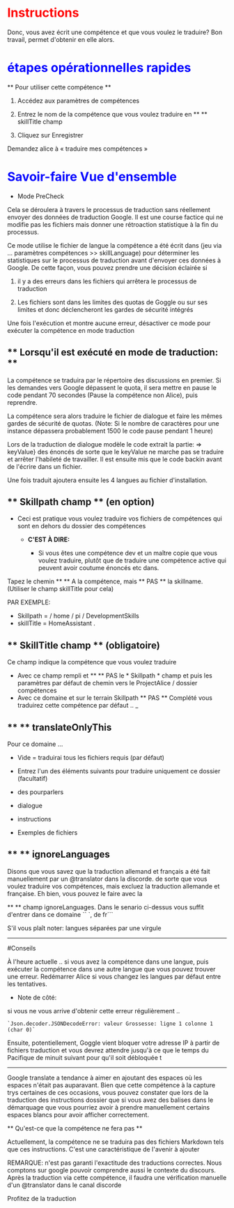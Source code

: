 
# <Span style = "color: #FF0000;"> <strong> Instructions </span> </strong>

Donc, vous avez écrit une compétence et que vous voulez le traduire? Bon travail, permet d'obtenir en elle alors.

# <Span style = "color: #0000FF;"> <strong> étapes opérationnelles rapides </span> </strong>

** Pour utiliser cette compétence **

1. Accédez aux paramètres de compétences

2. Entrez le nom de la compétence que vous voulez traduire en ** ** skillTitle champ

3. Cliquez sur Enregistrer

Demandez alice à « traduire mes compétences »

# <Span style = "color: #0000FF;"> <strong> Savoir-faire Vue d'ensemble </span> </strong>

- Mode PreCheck
 
Cela se déroulera à travers le processus de traduction sans réellement envoyer des données de traduction Google.
Il est une course factice qui ne modifie pas les fichiers mais donner une rétroaction statistique à la fin du processus.

Ce mode utilise le fichier de langue la compétence a été écrit dans (jeu via ... paramètres compétences >> skillLanguage) pour déterminer les statistiques sur le processus de traduction
avant d'envoyer ces données à Google. De cette façon, vous pouvez prendre une décision éclairée si

1. il y a des erreurs dans les fichiers qui arrêtera le processus de traduction

2. Les fichiers sont dans les limites des quotas de Goggle ou sur ses limites et donc déclencheront les gardes de sécurité intégrés

Une fois l'exécution et montre aucune erreur, désactiver ce mode pour exécuter la compétence en mode traduction


## ** Lorsqu'il est exécuté en mode de traduction: **

La compétence se traduira par le répertoire des discussions en premier. Si les demandes vers Google dépassent le quota, il sera
mettre en pause le code pendant 70 secondes (Pause la compétence non Alice), puis reprendre.

La compétence sera alors traduire le fichier de dialogue et faire les mêmes gardes de sécurité de quotas. (Note: Si le nombre de caractères
pour une instance dépassera probablement 1500 le code pause pendant 1 heure)

Lors de la traduction de dialogue modèle le code extrait la partie: => keyValue} des énoncés
de sorte que le keyValue ne marche pas se traduire et arrêter l'habileté de travailler. Il est ensuite mis que le code backin
avant de l'écrire dans un fichier.

Une fois traduit ajoutera ensuite les 4 langues au fichier d'installation.

## ** Skillpath champ ** (en option)

- Ceci est pratique vous voulez traduire vos fichiers de compétences qui sont en dehors du dossier des compétences

  - **C'EST À DIRE:**
 
    - Si vous êtes une compétence dev et un maître copie que vous voulez traduire, plutôt que de traduire une compétence active
qui peuvent avoir coutume énoncés etc dans.

Tapez le chemin ** ** A la compétence, mais ** PAS ** la skillname. (Utiliser le champ skillTitle pour cela)

PAR EXEMPLE:

- Skillpath = / home / pi / DevelopmentSkills
- skillTitle = HomeAssistant
.

## ** SkillTitle champ ** (obligatoire)

Ce champ indique la compétence que vous voulez traduire

- Avec ce champ rempli et ** ** PAS le * Skillpath * champ et puis les paramètres par défaut de chemin vers le ProjectAlice / dossier compétences
- Avec ce domaine et sur le terrain Skillpath ** PAS ** Complété vous traduirez cette compétence par défaut ..
_
## ** ** translateOnlyThis

Pour ce domaine ...

- Vide = traduirai tous les fichiers requis (par défaut)

- Entrez l'un des éléments suivants pour traduire uniquement ce dossier (facultatif)
 - des pourparlers
 - dialogue
 - instructions
 - Exemples de fichiers

## ** ** ignoreLanguages

Disons que vous savez que la traduction allemand et français a été fait manuellement par un @translator dans la discorde.
de sorte que vous voulez traduire vos compétences, mais excluez la traduction allemande et française. Eh bien, vous pouvez le faire avec la

** ** champ ignoreLanguages. Dans le senario ci-dessus vous suffit d'entrer dans ce domaine
`` `, de fr```

S'il vous plaît noter: langues séparées par une virgule
 _______________________

#Conseils

À l'heure actuelle .. si vous avez la compétence dans une langue, puis exécuter la compétence dans une autre langue que vous pouvez trouver une erreur.
Redémarrer Alice si vous changez les langues par défaut entre les tentatives.

- Note de côté:

 si vous ne vous arrive d'obtenir cette erreur régulièrement ..
 
 `` `Json.decoder.JSONDecodeError: valeur Grossesse: ligne 1 colonne 1 (char 0)` ``
 
 Ensuite, potentiellement, Goggle vient bloquer votre adresse IP à partir de fichiers traduction et vous devrez attendre jusqu'à ce que le temps du Pacifique de minuit suivant pour qu'il soit débloquée t

------------------

Google translate a tendance à aimer en ajoutant des espaces où les espaces n'était pas auparavant. Bien que cette compétence à la capture trys
certaines de ces occasions, vous pouvez constater que lors de la traduction des instructions dossier que si vous avez des balises dans le démarquage
que vous pourriez avoir à prendre manuellement certains espaces blancs pour avoir afficher correctement.

** Qu'est-ce que la compétence ne fera pas **

Actuellement, la compétence ne se traduira pas des fichiers Markdown tels que ces instructions. C'est une caractéristique de l'avenir à ajouter

REMARQUE: n'est pas garanti l'exactitude des traductions correctes. Nous comptons sur google pouvoir comprendre aussi
le contexte du discours. Après la traduction via cette compétence, il faudra une vérification manuelle d'un @translator dans
le canal discorde
 
Profitez de la traduction